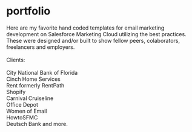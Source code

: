 # portfolio

Here are my favorite hand coded templates for email marketing development on Salesforce Marketing Cloud utilizing the best practices. These were designed and/or built to show fellow peers, colaborators, freelancers and employers.<br><br>
Clients: <br><br>City National Bank of Florida <br>Cinch Home Services <br>Rent formerly RentPath<br>Shopify<br>Carnival Cruiseline<br>Office Depot<br>Women of Email<br>HowtoSFMC<br>Deutsch Bank and more.
